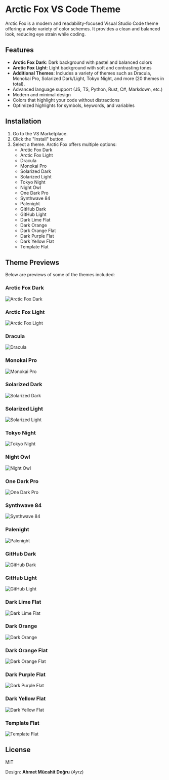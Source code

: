 # Arctic Fox VS Code Theme

Arctic Fox is a modern and readability-focused Visual Studio Code theme offering a wide variety of color schemes. It provides a clean and balanced look, reducing eye strain while coding.

## Features
- **Arctic Fox Dark**: Dark background with pastel and balanced colors
- **Arctic Fox Light**: Light background with soft and contrasting tones
- **Additional Themes**: Includes a variety of themes such as Dracula, Monokai Pro, Solarized Dark/Light, Tokyo Night, and more (20 themes in total).
- Advanced language support (JS, TS, Python, Rust, C#, Markdown, etc.)
- Modern and minimal design
- Colors that highlight your code without distractions
- Optimized highlights for symbols, keywords, and variables

## Installation

1. Go to the VS Marketplace.
2. Click the "Install" button.
3. Select a theme. Arctic Fox offers multiple options:
   - Arctic Fox Dark
   - Arctic Fox Light
   - Dracula
   - Monokai Pro
   - Solarized Dark
   - Solarized Light
   - Tokyo Night
   - Night Owl
   - One Dark Pro
   - Synthwave 84
   - Palenight
   - GitHub Dark
   - GitHub Light
   - Dark Lime Flat
   - Dark Orange
   - Dark Orange Flat
   - Dark Purple Flat
   - Dark Yellow Flat
   - Template Flat

## Theme Previews

Below are previews of some of the themes included:

### Arctic Fox Dark
![Arctic Fox Dark](./themes/arctic_fox_dark_preview.png)

### Arctic Fox Light
![Arctic Fox Light](./themes/arctic_fox_light_preview.png)

### Dracula
![Dracula](./themes/dracula_preview.png)

### Monokai Pro
![Monokai Pro](./themes/monokai_pro_preview.png)

### Solarized Dark
![Solarized Dark](./themes/solarized_dark_preview.png)

### Solarized Light
![Solarized Light](./themes/solarized_light_preview.png)

### Tokyo Night
![Tokyo Night](./themes/tokyo_night_preview.png)

### Night Owl
![Night Owl](./themes/night_owl_preview.png)

### One Dark Pro
![One Dark Pro](./themes/one_dark_pro_preview.png)

### Synthwave 84
![Synthwave 84](./themes/synthwave_84_preview.png)

### Palenight
![Palenight](./themes/palenight_preview.png)

### GitHub Dark
![GitHub Dark](./themes/github_dark_preview.png)

### GitHub Light
![GitHub Light](./themes/github_light_preview.png)

### Dark Lime Flat
![Dark Lime Flat](./themes/dark_lime_flat_preview.png)

### Dark Orange
![Dark Orange](./themes/dark_orange_preview.png)

### Dark Orange Flat
![Dark Orange Flat](./themes/dark_orange_flat_preview.png)

### Dark Purple Flat
![Dark Purple Flat](./themes/dark_purple_flat_preview.png)

### Dark Yellow Flat
![Dark Yellow Flat](./themes/dark_yellow_flat_preview.png)

### Template Flat
![Template Flat](./themes/template_flat_preview.png)


## License
MIT

Design: **Ahmet Mücahit Doğru** (*Ayrz*)
